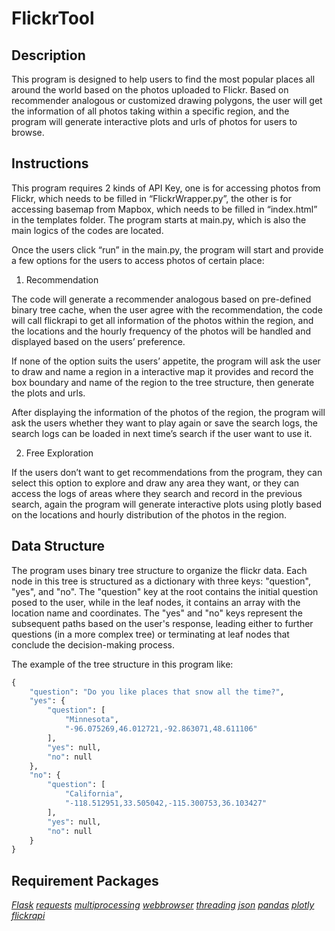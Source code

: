 # FlickrTool
## Description
This program is designed to help users to find the most popular places all around the world based on the photos uploaded to Flickr. Based on recommender analogous or customized drawing polygons, the user will get the information of all photos taking within a specific region, and the program will generate interactive plots and urls of photos for users to browse.
## Instructions
This program requires 2 kinds of API Key, one is for accessing photos from Flickr, which needs to be filled in “FlickrWrapper.py”, the other is for accessing basemap from Mapbox, which needs to be filled in “index.html” in the templates folder. The program starts at main.py, which is also the main logics of the codes are located. 

Once the users click “run” in the main.py, the program will start and provide a few options for the users to access photos of certain place: 

1. Recommendation
   
The code will generate a recommender analogous based on pre-defined binary tree cache, when the user agree with the recommendation, the code will call flickrapi to get all information of the photos within the region, and the locations and the hourly frequency of the photos will be handled and displayed based on the users’ preference. 

If none of the option suits the users’ appetite, the program will ask the user to draw and name a region in a interactive map it provides and record the box boundary and name of the region to the tree structure, then generate the plots and urls. 

After displaying the information of the photos of the region, the program will ask the users whether they want to play again or save the search logs, the search logs can be loaded in next time’s search if the user want to use it.

2. Free Exploration
   
If the users don’t want to get recommendations from the program, they can select this option to explore and draw any area they want, or they can access the logs of areas where they search and record in the previous search, again the program will generate interactive plots using plotly based on the locations and hourly distribution of the photos in the region.
## Data Structure
The program uses binary tree structure to organize the flickr data. Each node in this tree is structured as a dictionary with three keys: "question", "yes", and "no". The "question" key at the root contains the initial question posed to the user, while in the leaf nodes, it contains an array with the location name and coordinates. The "yes" and "no" keys represent the subsequent paths based on the user's response, leading either to further questions (in a more complex tree) or terminating at leaf nodes that conclude the decision-making process.

The example of the tree structure in this program like:
```python
{
    "question": "Do you like places that snow all the time?",
    "yes": {
        "question": [
            "Minnesota",
            "-96.075269,46.012721,-92.863071,48.611106"
        ],
        "yes": null,
        "no": null
    },
    "no": {
        "question": [
            "California",
            "-118.512951,33.505042,-115.300753,36.103427"
        ],
        "yes": null,
        "no": null
    }
}
``` 

## Requirement Packages

*[Flask](http://flask.pocoo.org/)*
*[requests](http://docs.python-requests.org/en/latest/)*
*[multiprocessing](https://docs.python.org/2/library/multiprocessing.html)*
*[webbrowser](https://docs.python.org/2/library/webbrowser.html)*
*[threading](https://docs.python.org/2/library/threading.html)*
*[json](https://docs.python.org/2/library/json.html)*
*[pandas](http://pandas.pydata.org/)*
*[plotly](https://plot.ly/)*
*[flickrapi](https://stuvel.eu/flickrapi)*
